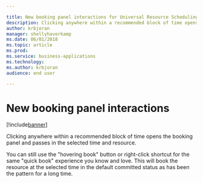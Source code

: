 ```yaml
---

title: New booking panel interactions for Universal Resource Scheduling
description: Clicking anywhere within a recommended block of time opens the booking panel and passes in the selected time and resource.
author: krbjoran
manager: shellyhaverkamp
ms.date: 06/01/2018
ms.topic: article
ms.prod: 
ms.service: business-applications
ms.technology: 
ms.author: krbjoran
audience: end user

---
```


# New booking panel interactions

[!include[banner](../../includes/banner.md)]

Clicking anywhere within a recommended block of time opens the booking panel and passes in the selected time and resource.

You can still use the "hovering book" button or right-click shortcut for the same "quick book" experience you know and love. This will book the resource at the selected time in the default committed status as has been the pattern for a long time.
